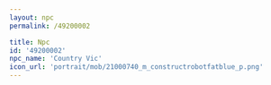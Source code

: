 ```yaml
---
layout: npc
permalink: /49200002

title: Npc
id: '49200002'
npc_name: 'Country Vic'
icon_url: 'portrait/mob/21000740_m_constructrobotfatblue_p.png'
---
```

